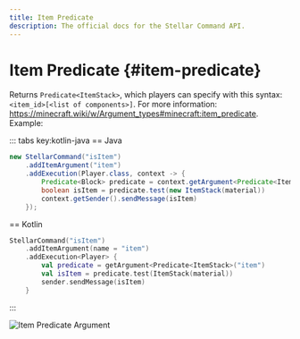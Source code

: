 ```yaml
---
title: Item Predicate
description: The official docs for the Stellar Command API.
---
```


# Item Predicate {#item-predicate}

Returns `Predicate<ItemStack>`, which players can specify with this syntax: `<item_id>[<list of components>]`. For more information: https://minecraft.wiki/w/Argument_types#minecraft:item_predicate. Example:

::: tabs key:kotlin-java
== Java
```Java
new StellarCommand("isItem")
    .addItemArgument("item")
    .addExecution(Player.class, context -> {
        Predicate<Block> predicate = context.getArgument<Predicate<ItemStack>("item")
        boolean isItem = predicate.test(new ItemStack(material))
        context.getSender().sendMessage(isItem)
    });
```
== Kotlin
```Kotlin
StellarCommand("isItem")
    .addItemArgument(name = "item")
    .addExecution<Player> {
        val predicate = getArgument<Predicate<ItemStack>("item")
        val isItem = predicate.test(ItemStack(material))
        sender.sendMessage(isItem)
    }
```
:::

<ArgumentParser placeholder="#diamond[]" regex="^[#]?([a-zA-Z_]+:)?[a-zA-Z_]+(\[([a-zA-Z_]+=[a-zA-Z0-9_!#]+)?(,[a-zA-Z_]+=[a-zA-Z0-9_!#]+)?\])*$" />

![Item Predicate Argument](https://cdn.lutto.dev/stellar/gifs/items/item_predicate.gif)